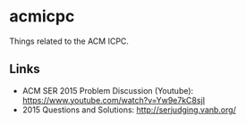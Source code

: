 # acmicpc

Things related to the ACM ICPC.

## Links

- ACM SER 2015 Problem Discussion (Youtube): https://www.youtube.com/watch?v=Yw9e7kC8sjI
- 2015 Questions and Solutions: http://serjudging.vanb.org/
